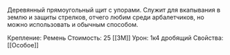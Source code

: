 Деревянный прямоугольный щит с упорами. Служит для вкапывания в землю и защиты стрелков, отчего любим среди арбалетчиков, но можно использовать и обычным способом.


Крепление: Ремень
Стоимость: 25 [[ЗМ]]
Урон: 1к4 дробящий
Свойства: [[Особое]]